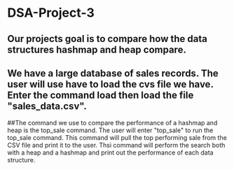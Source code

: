 # DSA-Project-3
## Our projects goal is to compare how the data structures hashmap and heap compare.
## We have a large database of sales records. The user will use have to load the cvs file we have. Enter the command load then load the file "sales_data.csv". 
##The command we use to compare the performance of a hashmap and heap is the top_sale command. The user will enter "top_sale" to run the top_sale command. This command will pull the top performing sale from the CSV file and print it to the user. Thsi command will perform the search both with a heap and a hashmap and print out the performance of each data structure. 
